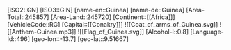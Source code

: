 ﻿---
location: [9.51667,-13.7]
type: Country
tags:
- geo/Country

SpocWebEntityId: 26907
isDeleted: false
confidential: public

---
[ISO2::GN]
[ISO3::GIN]
[name-en::Guinea]
[name-de::Guinea]
[Area-Total::245857]
[Area-Land::245720]
[Continent::[[Africa]]]
[VehicleCode::RG]
[Capital::[[Conakry]]]
![[Coat_of_arms_of_Guinea.svg]]
![[Anthem-Guinea.mp3]]
![[Flag_of_Guinea.svg]]
[Alcohol-l::0.8]
[Language-Id::496]
[geo-lon::-13.7]
[geo-lat::9.51667]

